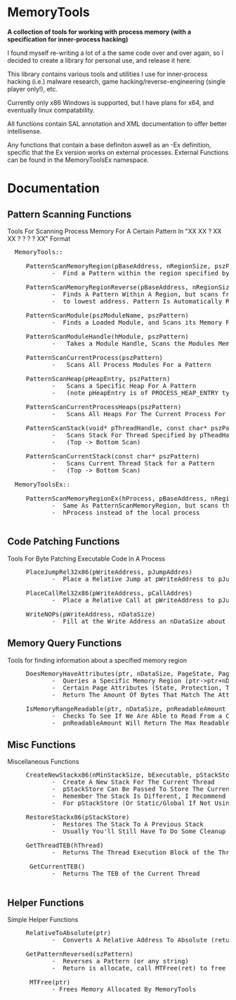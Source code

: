 # MemoryTools

**A collection of tools for working with process memory (with a specification for inner-process hacking)**

<p>
I found myself re-writing a lot of a the same code over and over again, so I decided to create a library for personal
use, and release it here. 

This library contains various tools and utilities I use for inner-process hacking (i.e.) malware research, game hacking/reverse-engineering (single player only!), etc.

Currently only x86 Windows is supported, but I have plans for x64, and eventually linux compatability. 
  
All functions contain SAL annotation and XML documentation to offer better intellisense.
  
Any functions that contain a base definiton aswell as an -Ex definition, specific that the Ex version works on external processes. 
External Functions can be found in the MemoryToolsEx namespace.
 
</p>

# Documentation


## Pattern Scanning Functions

Tools For Scanning Process Memory For A Certain Pattern In "XX XX ? XX XX ? ? ? ? XX" Format 


<pre>
  MemoryTools::
     
     PatternScanMemoryRegion(pBaseAddress, nRegionSize, pszPattern)
            -  Find a Pattern within the region specified by pBaseAddress of region size nRegionSize 
            
     PatternScanMemoryRegionReverse(pBaseAddress, nRegionSize, pszPattern)
            -  Finds A Pattern Within A Region, but scans from highest address
            -  to lowest address. Pattern Is Automatically Reversed
            
     PatternScanModule(pszModuleName, pszPattern)
            -  Finds a Loaded Module, and Scans its Memory For a Pattern
             
     PatternScanModuleHandle(hModule, pszPattern)
            -   Takes a Module Handle, Scans the Modules Memory For a Pattern 
            
     PatternScanCurrentProcess(pszPattern)
            -   Scans All Process Modules For a Pattern
        
     PatternScanHeap(pHeapEntry, pszPattern)
            -   Scans a Specific Heap For A Pattern 
            -   (note pHeapEntry is of PROCESS_HEAP_ENTRY type, and refers to a specific heap)
         
     PatternScanCurrentProcessHeaps(pszPattern)
            -   Scans All Heaps For The Current Process For a Pattern
            
     PatternScanStack(void* pThreadHandle, const char* pszPattern)
            -   Scans Stack For Thread Specified by pTheadHandle for a Pattern
            -   (Top -> Bottom Scan)
            
     PatternScanCurrentStack(const char* pszPattern)
            -   Scans Current Thread Stack for a Pattern
            -   (Top -> Bottom Scan) 
            
  MemoryToolsEx::
  
     PatternScanMemoryRegionEx(hProcess, pBaseAddress, nRegionSize, pszPattern)
            -  Same As PatternScanMemoryRegion, but scans the process specified by
            -  hProcess instead of the local process
            
</pre>

## Code Patching Functions

Tools For Byte Patching Executable Code In A Process


<pre>
     PlaceJumpRel32x86(pWriteAddress, pJumpAddres)
            -  Place a Relative Jump at pWriteAddress to pJumpAddress (0xE9 rel/32 opcode)
            
     PlaceCallRel32x86(pWriteAddress, pCallAddres)
            -  Place a Relative Call at pWriteAddress to pJumpAddress (0xE8 rel/32 opcode)
            
     WriteNOPs(pWriteAddress, nDataSize)
            -  Fill at the Write Address an nDataSize about of nop Opcodes (0x90)           
</pre>

## Memory Query Functions

Tools for finding information about a specified memory region

<pre>
     DoesMemoryHaveAttributes(ptr, nDataSize, PageState, PageProtect, PageType, pnMatchableAmount (optional))
            -  Queries a Specific Memory Region (ptr->ptr+nDataSize) And Checks To See If The Memory Matches 
            -  Certain Page Attributes (State, Protection, Type). The Optional Value pnMatchableAmount Will 
            -  Return The Amount Of Bytes That Match The Attributes (if not all do, this also returns false)
            
     IsMemoryRangeReadable(ptr, nDataSize, pnReadableAmount (optional))
            -  Checks To See If We Are Able to Read From a Certain Memory Range
            -  pnReadableAmount Will Return The Max Readable Bytes If Passed
</pre>

## Misc Functions
Miscellaneous Functions 

<pre>
     CreateNewStackx86(nMinStackSize, bExecutable, pStackStore (optional))
            -  Create A New Stack For The Current Thread
            -  pStackStore Can Be Passed To Store The Current Stack To Restore later
            -  Remember The Stack Is Different, I Recommend Using A thread_local Var
            -  For pStackStore (Or Static/Global If Not Using Multiple Threads)
      
     RestoreStackx86(pStackStore)
            -  Restores The Stack To A Previous Stack
            -  Usually You'll Still Have To Do Some Cleanup On Your End
            
     GetThreadTEB(hThread)
            -  Returns The Thread Execution Block of the Thread Specified By hThread
            
      GetCurrentTEB()
            -  Returns The TEB of the Current Thread

</pre>

## Helper Functions

Simple Helper Functions

<pre>
     RelativeToAbsolute(ptr)
            -  Converts A Relative Address To Absolute (returns NULL if memory location is not readable)
            
     GetPatternReversed(szPattern)
            -  Reverses a Pattern (or any string)
            -  Return is allocate, call MTFree(ret) to free
            
      MTFree(ptr)
            - Frees Memory Allocated By MemoryTools
</pre>


